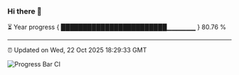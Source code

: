### Hi there 👋

⏳ Year progress { ████████████████████████▁▁▁▁▁▁ } 80.76 %

---

⏰ Updated on Wed, 22 Oct 2025 18:29:33 GMT

![Progress Bar CI](https://github.com/liununu/liununu/workflows/Progress%20Bar%20CI/badge.svg)
